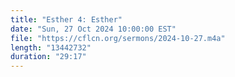 ```yaml
---
title: "Esther 4: Esther"
date: "Sun, 27 Oct 2024 10:00:00 EST"
file: "https://cflcn.org/sermons/2024-10-27.m4a"
length: "13442732"
duration: "29:17"
---
```

